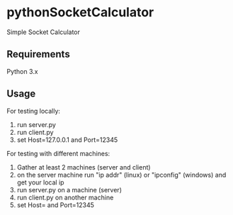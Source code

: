 # pythonSocketCalculator
Simple Socket Calculator

## Requirements
Python 3.x

## Usage
For testing locally: 
1. run server.py 
2. run client.py
3. set Host=127.0.0.1 and Port=12345

For testing with different machines:
1. Gather at least 2 machines (server and client)
2. on the server machine run "ip addr" (linux) or "ipconfig" (windows) and get your local ip
3. run server.py on a machine (server)
4. run client.py on another machine
5. set Host=<the local ip of the server> and Port=12345
